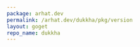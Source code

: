 ```yaml
---
package: arhat.dev
permalink: /arhat.dev/dukkha/pkg/version
layout: goget
repo_name: dukkha
---
```

